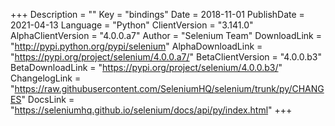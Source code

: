 +++
Description = ""
Key = "bindings"
Date = 2018-11-01
PublishDate = 2021-04-13
Language = "Python"
ClientVersion = "3.141.0"
AlphaClientVersion = "4.0.0.a7"
Author = "Selenium Team"
DownloadLink = "http://pypi.python.org/pypi/selenium"
AlphaDownloadLink = "https://pypi.org/project/selenium/4.0.0.a7/"
BetaClientVersion = "4.0.0.b3"
BetaDownloadLink = "https://pypi.org/project/selenium/4.0.0.b3/"
ChangelogLink = "https://raw.githubusercontent.com/SeleniumHQ/selenium/trunk/py/CHANGES"
DocsLink = "https://seleniumhq.github.io/selenium/docs/api/py/index.html"
+++
